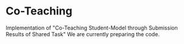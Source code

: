 # Co-Teaching
Implementation of "Co-Teaching Student-Model through Submission Results of Shared Task"
We are currently preparing the code.
